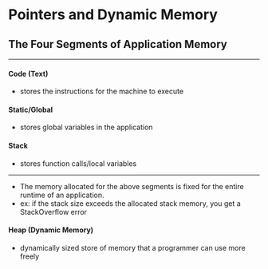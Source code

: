 # Pointers and Dynamic Memory

## The Four Segments of Application Memory

----
#### Code (Text)
- stores the instructions for the machine to execute

#### Static/Global
- stores global variables in the application

#### Stack
- stores function calls/local variables
----

- The memory allocated for the above segments is fixed for the entire runtime of an application.
- ex: if the stack size exceeds the allocated stack memory, you get a StackOverflow error

#### Heap (Dynamic Memory)
- dynamically sized store of memory that a programmer can use more freely